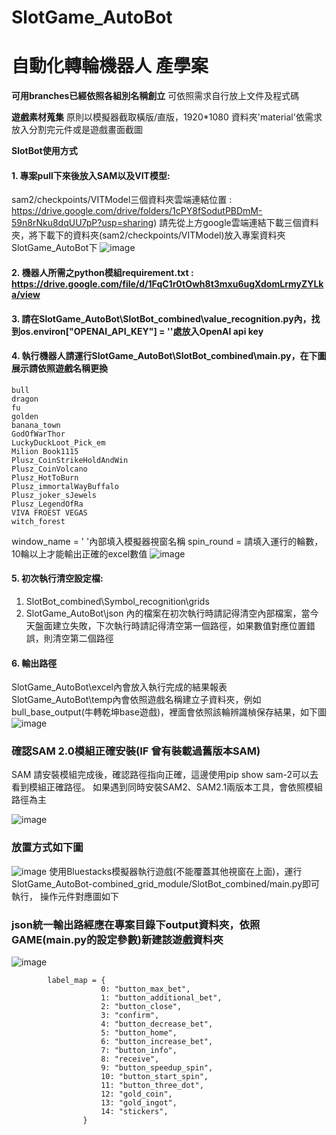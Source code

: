 # SlotGame_AutoBot
# 自動化轉輪機器人 產學案

**可用branches已經依照各組別名稱創立**
可依照需求自行放上文件及程式碼

**遊戲素材蒐集**
原則以模擬器截取橫版/直版，1920*1080
資料夾'material'依需求放入分割完元件或是遊戲畫面截圖

**SlotBot使用方式**
#### 1. 專案pull下來後放入SAM以及VIT模型:
   sam2/checkpoints/VITModel三個資料夾雲端連結位置 : https://drive.google.com/drive/folders/1cPY8fSodutPBDmM-59n8rNku8dqUU7pP?usp=sharing)
   請先從上方google雲端連結下載三個資料夾，將下載下的資料夾(sam2/checkpoints/VITModel)放入專案資料夾SlotGame_AutoBot下
![image](GoogleDrive.png)
#### 2. 機器人所需之python模組requirement.txt : https://drive.google.com/file/d/1FqC1r0tOwh8t3mxu6ugXdomLrmyZYLka/view
#### 3. 請在SlotGame_AutoBot\SlotBot_combined\value_recognition.py內，找到os.environ["OPENAI_API_KEY"] = ''處放入OpenAI api key
#### 4. 執行機器人請運行SlotGame_AutoBot\SlotBot_combined\main.py，在下圖展示請依照遊戲名稱更換
```
bull
dragon
fu
golden
banana_town
GodOfWarThor
LuckyDuckLoot_Pick_em
Milion Book1115
Plusz_CoinStrikeHoldAndWin
Plusz_CoinVolcano
Plusz_HotToBurn
Plusz_immortalWayBuffalo
Plusz_joker_sJewels
Plusz_LegendOfRa
VIVA FROEST VEGAS
witch_forest
```
window_name = ' '內部填入模擬器視窗名稱
spin_round = 請填入運行的輪數，10輪以上才能輸出正確的excel數值
![image](main_setting.png)

#### 5. 初次執行清空設定檔:
   1. SlotBot_combined\Symbol_recognition\grids
   2. SlotGame_AutoBot\json
   內的檔案在初次執行時請記得清空內部檔案，當今天盤面建立失敗，下次執行時請記得清空第一個路徑，如果數值對應位置錯誤，則清空第二個路徑
#### 6. 輸出路徑
   SlotGame_AutoBot\excel內會放入執行完成的結果報表
   SlotGame_AutoBot\temp內會依照遊戲名稱建立子資料夾，例如bull_base_output(牛轉乾坤base遊戲)，裡面會依照該輪辨識楨保存結果，如下圖
![image](bull_round_0.png)
### 確認SAM 2.0模組正確安裝(IF 曾有裝載過舊版本SAM)
SAM 請安裝模組完成後，確認路徑指向正確，這邊使用pip show sam-2可以去看到模組正確路徑。
如果遇到同時安裝SAM2、SAM2.1兩版本工具，會依照模組路徑為主

![image](sam2_module.png)

### 放置方式如下圖

![image](FolderLocate.png)
使用Bluestacks模擬器執行遊戲(不能覆蓋其他視窗在上面)，運行SlotGame_AutoBot-combined_grid_module/SlotBot_combined/main.py即可執行，
操作元件對應圖如下
### json統一輸出路經應在專案目錄下output資料夾，依照GAME(main.py的設定參數)新建該遊戲資料夾
![image](output_json(2).png)

```
        label_map = {
                    0: "button_max_bet",
                    1: "button_additional_bet",
                    2: "button_close",
                    3: "confirm",
                    4: "button_decrease_bet",
                    5: "button_home",
                    6: "button_increase_bet",
                    7: "button_info",
                    8: "receive",
                    9: "button_speedup_spin",
                    10: "button_start_spin",
                    11: "button_three_dot",
                    12: "gold_coin",
                    13: "gold_ingot",
                    14: "stickers",
                }
```


